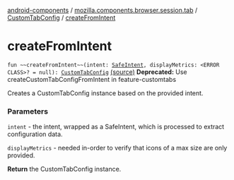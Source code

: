 [android-components](../../index.md) / [mozilla.components.browser.session.tab](../index.md) / [CustomTabConfig](index.md) / [createFromIntent](./create-from-intent.md)

# createFromIntent

`fun ~~createFromIntent~~(intent: `[`SafeIntent`](../../mozilla.components.support.utils/-safe-intent/index.md)`, displayMetrics: <ERROR CLASS>? = null): `[`CustomTabConfig`](index.md) [(source)](https://github.com/mozilla-mobile/android-components/blob/master/components/browser/session/src/main/java/mozilla/components/browser/session/tab/CustomTabConfig.kt#L122)
**Deprecated:** Use createCustomTabConfigFromIntent in feature-customtabs

Creates a CustomTabConfig instance based on the provided intent.

### Parameters

`intent` - the intent, wrapped as a SafeIntent, which is processed
to extract configuration data.

`displayMetrics` - needed in-order to verify that icons of a max size are only provided.

**Return**
the CustomTabConfig instance.

